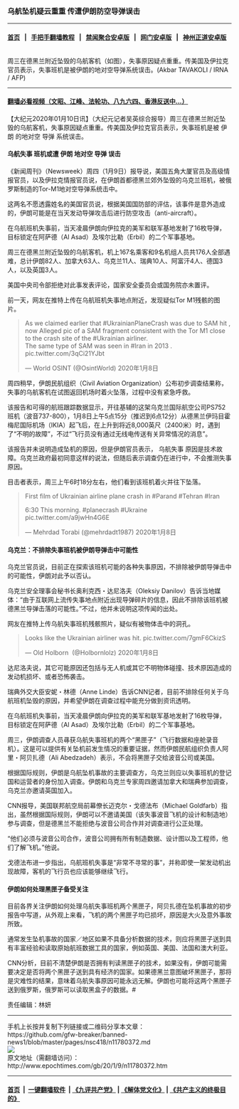 ### 乌航坠机疑云重重 传遭伊朗防空导弹误击
------------------------

#### [首页](https://github.com/gfw-breaker/banned-news1/blob/master/README.md) &nbsp;&nbsp;|&nbsp;&nbsp; [手把手翻墙教程](https://github.com/gfw-breaker/guides/wiki) &nbsp;&nbsp;|&nbsp;&nbsp; [禁闻聚合安卓版](https://github.com/gfw-breaker/bn-android) &nbsp;&nbsp;|&nbsp;&nbsp; [网门安卓版](https://github.com/oGate2/oGate) &nbsp;&nbsp;|&nbsp;&nbsp; [神州正道安卓版](https://github.com/SzzdOgate/update) 



<div><img alt="" class="aligncenter wp-post-image" src="http://i.epochtimes.com/assets/uploads/2020/01/000_1NK9NV-600x400.jpg"/>
<div class="red16 caption">
 <p>
  周三在德黑兰附近坠毁的乌航客机（如图），失事原因疑点重重。传美国及伊拉克官员表示，失事班机是被伊朗的地对空导弹系统误击。(Akbar TAVAKOLI / IRNA / AFP)
 </p>
</div>
</div><hr/>

#### [翻墙必看视频（文昭、江峰、法轮功、八九六四、香港反送中...）](https://github.com/gfw-breaker/banned-news1/blob/master/pages/link3.md)

<div><p>
 【大纪元2020年01月10日讯】（大纪元记者吴英综合报导）周三在德黑兰附近坠毁的乌航客机，失事原因疑点重重。传美国及伊拉克官员表示，失事班机是被
 <ok href="http://www.epochtimes.com/gb/tag/%E4%BC%8A%E6%9C%97.html">
  伊朗
 </ok>
 的地对空
 <ok href="http://www.epochtimes.com/gb/tag/%E5%AF%BC%E5%BC%B9.html">
  导弹
 </ok>
 系统误击。
</p>
<h4>
 <ok href="http://www.epochtimes.com/gb/tag/%E4%B9%8C%E8%88%AA%E5%A4%B1%E4%BA%8B.html">
  乌航失事
 </ok>
 班机或遭
 <ok href="http://www.epochtimes.com/gb/tag/%E4%BC%8A%E6%9C%97.html">
  伊朗
 </ok>
 地对空
 <ok href="http://www.epochtimes.com/gb/tag/%E5%AF%BC%E5%BC%B9.html">
  导弹
 </ok>
 误击
</h4>
<p>
 《新闻周刊》（Newsweek）周四（1月9日）报导说，美国五角大厦官员及高级情报官员，以及伊拉克情报官员说，在伊朗首都德黑兰郊外坠毁的乌克兰班机，被俄罗斯制造的Tor-M1地对空导弹系统击中。
</p>
<p>
 这两名不愿透露姓名的美国官员说，根据美国国防部的评估，该事件是意外造成的，伊朗可能是在当天发动导弹攻击后进行防空攻击（anti-aircraft）。
</p>
<p>
 在乌航班机失事前，当天凌晨伊朗向伊拉克的美军和联军基地发射了16枚导弹，目标锁定在阿萨德（Al Asad）及埃尔比勒（Erbil）的二个军事基地。
</p>
<p>
 周三在德黑兰附近坠毁的乌航客机，机上167名乘客和9名机组人员共176人全部遇难，总计伊朗82人、加拿大63人、乌克兰11人、瑞典10人、阿富汗4人、德国3人，以及英国3人。
</p>
<p>
 美国中央司令部拒绝对此事发表评论，国家安全委员会或国务院亦未置评。
</p>
<p>
 前一天，网友在推特上传在乌航班机失事地点附近，发现疑似Tor M1残骸的图片。
</p>
<p>
</p>
<blockquote class="twitter-tweet" data-lang="zh-tw">
 <p dir="ltr" lang="en">
  As we claimed earlier that
  <ok href="https://twitter.com/hashtag/UkrainianPlaneCrash?src=hash&amp;ref_src=twsrc%5Etfw">
   #UkrainianPlaneCrash
  </ok>
  was due to SAM hit , now Alleged pic of a SAM fragment consistent with the Tor M1 close to the crash site of the
  <ok href="https://twitter.com/hashtag/Ukrainian?src=hash&amp;ref_src=twsrc%5Etfw">
   #Ukrainian
  </ok>
  airliner.
  <br/>
  The same type of SAM was seen in
  <ok href="https://twitter.com/hashtag/Iran?src=hash&amp;ref_src=twsrc%5Etfw">
   #Iran
  </ok>
  in 2013 .
  <ok href="https://t.co/3qCi21YJbt">
   pic.twitter.com/3qCi21YJbt
  </ok>
 </p>
 <p>
  — World OSINT (@OsintWorld)
  <ok href="https://twitter.com/OsintWorld/status/1214976714528432129?ref_src=twsrc%5Etfw">
   2020年1月8日
  </ok>
 </p>
</blockquote>
<p>
 <p>
 </p>
 <p>
  周四稍早，伊朗民航组织（Civil Aviation Organization）公布初步调查结果称，失事的乌航客机在试图返回机场时着火坠落，过程中没有紧急呼救。
 </p>
 <p>
  该报告和可得的航班跟踪数据显示，开往基辅的这架乌克兰国际航空公司PS752班机（波音737-800），1月8日上午5点15分（推迟到6点12分）从德黑兰伊玛目霍梅尼国际机场（IKIA）起飞后，在上升到将近8,000英尺（2400米）时，遇到了“不明的故障”，不过“飞行员没有通过无线电传送有关异常情况的消息”。
 </p>
 <p>
  该报告并未说明造成坠机的原因，但是伊朗官员表示，
  <ok href="http://www.epochtimes.com/gb/tag/%E4%B9%8C%E8%88%AA%E5%A4%B1%E4%BA%8B.html">
   乌航失事
  </ok>
  原因是技术故障。乌克兰政府最初同意这样的说法，但随后表示调查仍在进行中，不会推测失事原因。
 </p>
 <p>
  目击者表示，周三上午6时18分左右，他们看到该班机着火并往下坠落。
 </p>
 <p>
 </p>
 <blockquote class="twitter-tweet" data-lang="zh-tw">
  <p dir="ltr" lang="en">
   First film of Ukrainian airline plane crash in
   <ok href="https://twitter.com/hashtag/Parand?src=hash&amp;ref_src=twsrc%5Etfw">
    #Parand
   </ok>
   <ok href="https://twitter.com/hashtag/Tehran?src=hash&amp;ref_src=twsrc%5Etfw">
    #Tehran
   </ok>
   <ok href="https://twitter.com/hashtag/Iran?src=hash&amp;ref_src=twsrc%5Etfw">
    #Iran
   </ok>
  </p>
  <p>
   6:30 This morning.
   <ok href="https://twitter.com/hashtag/planecrash?src=hash&amp;ref_src=twsrc%5Etfw">
    #planecrash
   </ok>
   <ok href="https://twitter.com/hashtag/Ukraine?src=hash&amp;ref_src=twsrc%5Etfw">
    #Ukraine
   </ok>
   <ok href="https://t.co/a9jwHn4G6E">
    pic.twitter.com/a9jwHn4G6E
   </ok>
  </p>
  <p>
   — Mehrdad Torabi (@mehrdadt1987)
   <ok href="https://twitter.com/mehrdadt1987/status/1214756444421132288?ref_src=twsrc%5Etfw">
    2020年1月8日
   </ok>
  </p>
 </blockquote>
 <p>
  <p>
  </p>
  <h4>
   <strong>
    乌克兰：不排除失事班机被伊朗导弹击中可能性
   </strong>
  </h4>
  <p>
   乌克兰官员说，目前正在探索该班机可能的各种失事原因，不排除被伊朗导弹击中的可能性，伊朗对此予以否认。
  </p>
  <p>
   乌克兰安全理事会秘书长奥利克西・达尼洛夫（Oleksiy Danilov）告诉当地媒体：“由于互联网上流传失事地点附近出现导弹碎片的信息，因此不排除该班机被德黑兰导弹击落的可能性。”不过，他并未说明这项传闻的出处。
  </p>
  <p>
   网友在推特上传乌航失事班机残骸照片，疑似有被物体击中的洞孔。
  </p>
  <p>
  </p>
  <blockquote class="twitter-tweet" data-lang="zh-tw">
   <p dir="ltr" lang="en">
    Looks like the Ukrainian airliner was hit.
    <ok href="https://t.co/7gmF6CkizS">
     pic.twitter.com/7gmF6CkizS
    </ok>
   </p>
   <p>
    — Old Holborn  (@Holbornlolz)
    <ok href="https://twitter.com/Holbornlolz/status/1214835475510366208?ref_src=twsrc%5Etfw">
     2020年1月8日
    </ok>
   </p>
  </blockquote>
  <p>
   <p>
   </p>
   <p>
    达尼洛夫说，其它可能原因还包括与无人机或其它不明物体碰撞、技术原因造成的发动机损坏、或者恐怖袭击。
   </p>
   <p>
    瑞典外交大臣安妮・林德（Anne Linde）告诉CNN记者，目前不排除任何关于乌航班机坠毁的原因，并希望伊朗在调查过程中能充分做到资讯透明。
   </p>
   <p>
    在乌航班机失事前，当天凌晨伊朗向伊拉克的美军和联军基地发射了16枚导弹，目标锁定在阿萨德（Al Asad）及埃尔比勒（Erbil）的二个军事基地。
   </p>
   <p>
    周三，伊朗调查人员㝷获乌航失事班机的两个“黑匣子”（飞行数据和座舱录音机）。这是可以提供有关坠机前发生情况的重要证据，然而伊朗民航组织负责人阿里・阿贝扎德（Ali Abedzadeh）表示，不会将黑匣子交给波音公司或美国。
   </p>
   <p>
    根据国际规则，伊朗是乌航坠机事故的主要调查方，乌克兰则应以失事班机的登记国和运营者的身份加入调查。伊朗和乌克兰专家周四邀请加拿大和瑞典参加调查，乌克兰亦邀请英国加入。
   </p>
   <p>
    CNN报导，美国联邦航空局前幕僚长迈克尔・戈德法布（Michael Goldfarb）指出，虽然根据国际规则，伊朗可以不邀请美国（该失事波音飞机的设计和制造地）参与调查，但是德黑兰不能拒绝与波音公司合作并对调查进行公正处理。
   </p>
   <p>
    “他们必须与波音公司合作，波音公司拥有所有制造数据、设计图以及工程师，他们了解飞机。”他说。
   </p>
   <p>
    戈德法布进一步指出，乌航班机失事是“非常不寻常的事”，并称即使一架发动机出现故障，客机的飞行员也应该能够继续飞行。
   </p>
   <h4>
    <strong>
     伊朗如何处理黑匣子备受关注
    </strong>
   </h4>
   <p>
    目前各界关注伊朗如何处理乌航失事班机两个黑匣子，阿贝扎德在坠机事故的初步报告中写道，从外观上来看，飞机的两个黑匣子均已损坏，原因是大火及意外事故所致。
   </p>
   <p>
    通常发生坠机事故的国家／地区如果不具备分析数据的技术，则应将黑匣子送到具有丰富经验和读取原始航班数据工具的国家，例如英国、美国、法国和澳大利亚。
   </p>
   <p>
    CNN分析，目前不清楚伊朗是否拥有判读黑匣子的技术，如果没有，伊朗可能需要决定是否将两个黑匣子送到具有经济的国家。如果德黑兰意图破坏黑匣子，那将是灾难性的结果，意味着乌航失事原因可能永远无解。伊朗也可能将这两个黑匣子送到俄罗斯，俄罗斯可以读取黑盒子的数据。#
   </p>
   <p>
    责任编辑：林妍
   </p>
  </p>
 </p>
</p></div>
<hr/>
手机上长按并复制下列链接或二维码分享本文章：<br/>
https://github.com/gfw-breaker/banned-news1/blob/master/pages/nsc418/n11780372.md <br/>
<a href='https://github.com/gfw-breaker/banned-news1/blob/master/pages/nsc418/n11780372.md'><img src='https://github.com/gfw-breaker/banned-news1/blob/master/pages/nsc418/n11780372.md.png'/></a> <br/>
原文地址（需翻墙访问）：http://www.epochtimes.com/gb/20/1/9/n11780372.htm


------------------------
#### [首页](https://github.com/gfw-breaker/banned-news1/blob/master/README.md) &nbsp;|&nbsp; [一键翻墙软件](https://github.com/gfw-breaker/nogfw/blob/master/README.md) &nbsp;| [《九评共产党》](https://github.com/gfw-breaker/9ping.md/blob/master/README.md#九评之一评共产党是什么) | [《解体党文化》](https://github.com/gfw-breaker/jtdwh.md/blob/master/README.md) | [《共产主义的终极目的》](https://github.com/gfw-breaker/gczydzjmd.md/blob/master/README.md)


<img src='http://gfw-breaker.win/banned-news/pages/nsc418/n11780372.md' width='0px' height='0px'/>